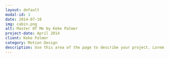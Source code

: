 ```yaml
---
layout: default
modal-id: 1
date: 2014-07-18
img: cabin.png
alt: Master Of Me by Keke Palmer
project-date: April 2014
client: Keke Palmer
category: Motion Design
description: Use this area of the page to describe your project. Lorem ipsum dolor sit amet, consectetur adipisicing elit. Mollitia neque assumenda ipsam nihil, molestias magnam, recusandae quos quis inventore quisquam velit asperiores, vitae? Reprehenderit soluta, eos quod consequuntur itaque. Nam.
---
```

